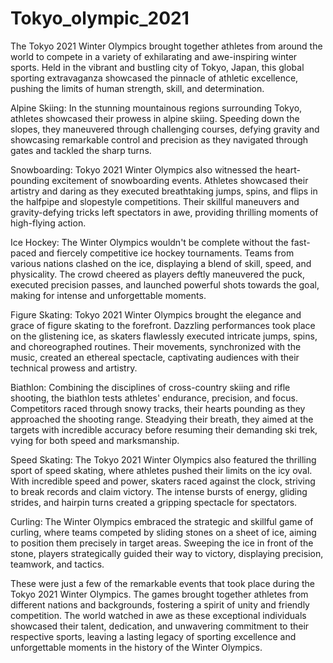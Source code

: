 # Tokyo_olympic_2021

The Tokyo 2021 Winter Olympics brought together athletes from around the world to compete in a variety of exhilarating and awe-inspiring winter sports. Held in the vibrant and bustling city of Tokyo, Japan, this global sporting extravaganza showcased the pinnacle of athletic excellence, pushing the limits of human strength, skill, and determination.

Alpine Skiing: In the stunning mountainous regions surrounding Tokyo, athletes showcased their prowess in alpine skiing. Speeding down the slopes, they maneuvered through challenging courses, defying gravity and showcasing remarkable control and precision as they navigated through gates and tackled the sharp turns.

Snowboarding: Tokyo 2021 Winter Olympics also witnessed the heart-pounding excitement of snowboarding events. Athletes showcased their artistry and daring as they executed breathtaking jumps, spins, and flips in the halfpipe and slopestyle competitions. Their skillful maneuvers and gravity-defying tricks left spectators in awe, providing thrilling moments of high-flying action.

Ice Hockey: The Winter Olympics wouldn't be complete without the fast-paced and fiercely competitive ice hockey tournaments. Teams from various nations clashed on the ice, displaying a blend of skill, speed, and physicality. The crowd cheered as players deftly maneuvered the puck, executed precision passes, and launched powerful shots towards the goal, making for intense and unforgettable moments.

Figure Skating: Tokyo 2021 Winter Olympics brought the elegance and grace of figure skating to the forefront. Dazzling performances took place on the glistening ice, as skaters flawlessly executed intricate jumps, spins, and choreographed routines. Their movements, synchronized with the music, created an ethereal spectacle, captivating audiences with their technical prowess and artistry.

Biathlon: Combining the disciplines of cross-country skiing and rifle shooting, the biathlon tests athletes' endurance, precision, and focus. Competitors raced through snowy tracks, their hearts pounding as they approached the shooting range. Steadying their breath, they aimed at the targets with incredible accuracy before resuming their demanding ski trek, vying for both speed and marksmanship.

Speed Skating: The Tokyo 2021 Winter Olympics also featured the thrilling sport of speed skating, where athletes pushed their limits on the icy oval. With incredible speed and power, skaters raced against the clock, striving to break records and claim victory. The intense bursts of energy, gliding strides, and hairpin turns created a gripping spectacle for spectators.

Curling: The Winter Olympics embraced the strategic and skillful game of curling, where teams competed by sliding stones on a sheet of ice, aiming to position them precisely in target areas. Sweeping the ice in front of the stone, players strategically guided their way to victory, displaying precision, teamwork, and tactics.

These were just a few of the remarkable events that took place during the Tokyo 2021 Winter Olympics. The games brought together athletes from different nations and backgrounds, fostering a spirit of unity and friendly competition. The world watched in awe as these exceptional individuals showcased their talent, dedication, and unwavering commitment to their respective sports, leaving a lasting legacy of sporting excellence and unforgettable moments in the history of the Winter Olympics.
